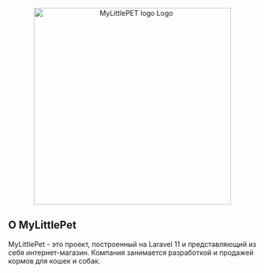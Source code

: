 <p align="center"><a href="https://mylittlepet.online" target="_blank"><img src="https://uc639fe40b5b77072d2d65c604e6.previews.dropboxusercontent.com/p/thumb/ACRTqgYox__GAQULDLWgmzccaXZPNVJDIjwnwdQRFvq59ep73kCOrFJ0o9VSV4-CHiqImEI7O6aexpC-JrAk7gngI9rBztk1zasLbjAMEQomc5WjZ71r8sH4JRvobiM1-J0EAt6HPu7faMQ-2nYNQ4FzdDPO03BSm3koH1HQdSNp2ao5VAbbWqeqNLRay8oxIC9JEO26JPerGBVM0fqAR2E2sneSxRx2ngLNV7sX1oQ7eU-jl_Oyqrkemj1rGA4Zvp6MXLfQprVDJwyoSJWACXALpDYtBpqjyp9eBUbb2tMt9Y_wd-S8I2s6KtGVoYwaYwZbDN7WGKNT_ESsCCq2WPjJhhx9ItJ5L1cBryAzW9wG3PR_7ICww-ZvtQcDSOLpuUI/p.png" width="400" backgroundColor="#FED843" padding="20px" borderRadius="20px" alt="MyLittlePET logo Logo"></a></p>



## О MyLittlePet

MyLittlePet - это проект, построенный на Laravel 11 и представляющий из себя интернет-магазин. Компания занимается разработкой и продажей кормов для кошек и собак.


